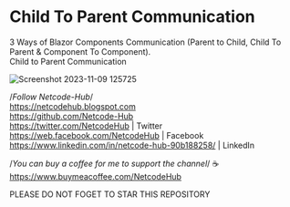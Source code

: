# Child To Parent Communication
3 Ways of Blazor Components Communication (Parent to Child, Child To Parent &amp; Component To Component).<br/>
Child to Parent Communication<br/>

![Screenshot 2023-11-09 125725](https://github.com/Netcode-Hub/ChildToParentCommunication/assets/110794348/43faf024-a170-4bd3-8db0-c37f65ed58a1)

/*Follow Netcode-Hub*/ <br/>
https://netcodehub.blogspot.com <br/> 
https://github.com/Netcode-Hub <br/>
https://twitter.com/NetcodeHub | Twitter <br/>
https://web.facebook.com/NetcodeHub | Facebook <br/>
https://www.linkedin.com/in/netcode-hub-90b188258/ | LinkedIn <br/>

/*You can buy a coffee for me to support the channel*/ ☕️ <br/>
https://www.buymeacoffee.com/NetcodeHub <br/>

PLEASE DO NOT FOGET TO STAR THIS REPOSITORY<br/>


